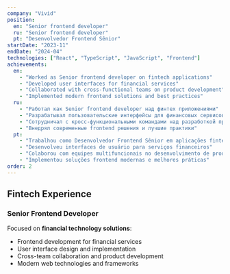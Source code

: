 ```yaml
---
company: "Vivid"
position:
  en: "Senior frontend developer"
  ru: "Senior frontend developer"
  pt: "Desenvolvedor Frontend Sênior"
startDate: "2023-11"
endDate: "2024-04"
technologies: ["React", "TypeScript", "JavaScript", "Frontend"]
achievements:
  en:
    - "Worked as Senior frontend developer on fintech applications"
    - "Developed user interfaces for financial services"
    - "Collaborated with cross-functional teams on product development"
    - "Implemented modern frontend solutions and best practices"
  ru:
    - "Работал как Senior frontend developer над финтех приложениями"
    - "Разрабатывал пользовательские интерфейсы для финансовых сервисов"
    - "Сотрудничал с кросс-функциональными командами над разработкой продукта"
    - "Внедрял современные frontend решения и лучшие практики"
  pt:
    - "Trabalhou como Desenvolvedor Frontend Sênior em aplicações fintech"
    - "Desenvolveu interfaces de usuário para serviços financeiros"
    - "Colaborou com equipes multifuncionais no desenvolvimento de produtos"
    - "Implementou soluções frontend modernas e melhores práticas"
order: 2
---
```


## Fintech Experience

### Senior Frontend Developer
Focused on **financial technology solutions**:
- Frontend development for financial services
- User interface design and implementation
- Cross-team collaboration and product development
- Modern web technologies and frameworks